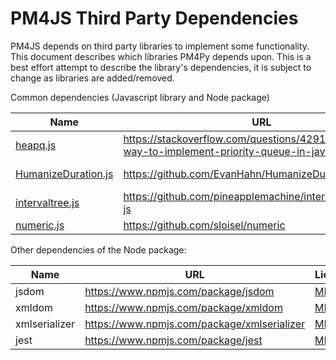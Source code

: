 # PM4JS Third Party Dependencies

PM4JS depends on third party libraries to implement some functionality. This document describes which libraries
PM4Py depends upon. This is a best effort attempt to describe the library's dependencies, it is subject to change as libraries are added/removed.

Common dependencies (Javascript library and Node package)

| Name | URL | License | Version |
| --------------------------- | ------------------------------------------------------------ | --------------------------- | ------------------- |
| [heapq.js](pm4js/algo/conformance/heapq.js) | https://stackoverflow.com/questions/42919469/efficient-way-to-implement-priority-queue-in-javascript | [CC BY-SA 2.5](https://creativecommons.org/licenses/by-sa/2.5/) |  |
| [HumanizeDuration.js](pm4js/utils/generic/humanize-duration.js) | https://github.com/EvanHahn/HumanizeDuration.js | [The Unlicense](https://github.com/EvanHahn/HumanizeDuration.js/blob/main/LICENSE.txt) | 3.27.0 |
| [intervaltree.js](pm4js/utils/generic/intervaltree.js) | https://github.com/pineapplemachine/interval-tree-type-js | [ZLIB/LIBPNG](https://opensource.org/licenses/Zlib) | 1.0.1 |
| [numeric.js](pm4js/utils/generic/numeric.js) | https://github.com/sloisel/numeric | [MIT](https://opensource.org/licenses/MIT) | 1.2.6 |

Other dependencies of the Node package:

| Name | URL | License | Version |
| --------------------------- | ------------------------------------------------------------ | --------------------------- | ------------------- |
| jsdom | https://www.npmjs.com/package/jsdom | [MIT](https://opensource.org/licenses/MIT) | 16.6.0 |
| xmldom | https://www.npmjs.com/package/xmldom | [MIT](https://opensource.org/licenses/MIT) | 0.6.0 |
| xmlserializer | https://www.npmjs.com/package/xmlserializer | [MIT](https://opensource.org/licenses/MIT) | 0.6.1 |
| jest | https://www.npmjs.com/package/jest | [MIT](https://opensource.org/licenses/MIT) | 27.1.1 |
